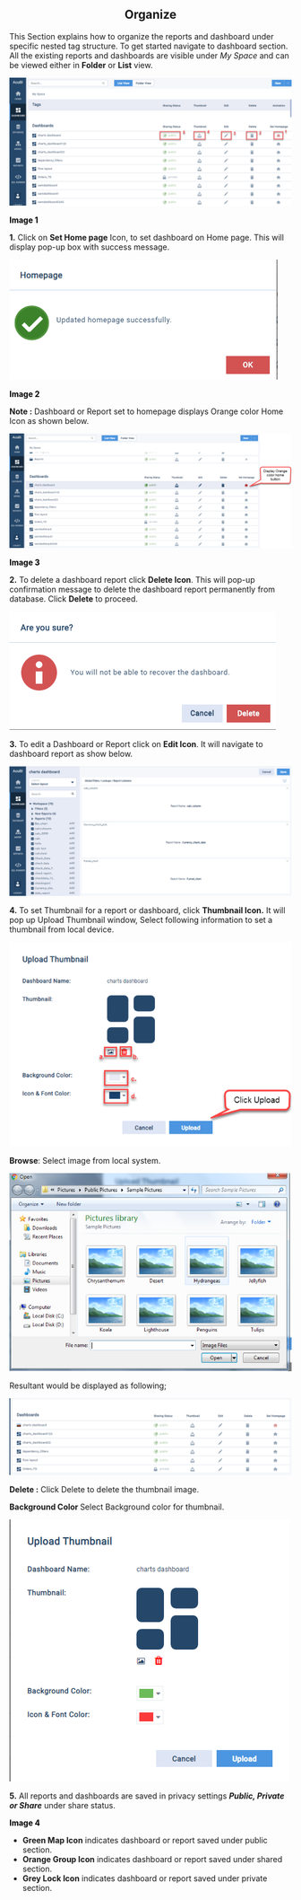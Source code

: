 
<center><h2>Organize</h2></center>

This Section explains how to organize the reports and dashboard under specific nested tag structure. To get started navigate to dashboard section. All the existing reports and dashboards are visible under *My Space* and can be viewed either in <b>Folder</b> or <b>List</b> view.

![enter image description here](https://raw.githubusercontent.com/sv18042016/fp1/18f509e51a93084b4774b4970dc8760ba105bb3d/images/New_version5/TD_Organize_Image2.png)
 
  <b><Font color = " black">Image 1</font></b>
  
<b>1.</b>  Click on  <b>Set Home page</b>  Icon, to set dashboard on Home page.  This will display pop-up box with success message.

![enter image description here](https://raw.githubusercontent.com/sv18042016/fp1/0bec2242e2916cda50b243dc8532006a4c45a72e/images/New_version5/TD_Organize_Image3.png)
  
  <b><Font color = " black">Image 2</font></b>
  
 <b>Note :</b> Dashboard or Report set to homepage displays Orange color Home Icon as shown below.

![enter image description here](https://raw.githubusercontent.com/sv18042016/fp1/0bec2242e2916cda50b243dc8532006a4c45a72e/images/New_version5/TD_Organize_Image4.png)
 
  <b><Font color = " black">Image 3</font></b>

<b>2.</b> To delete a dashboard report  click  <b>Delete Icon</b>. This will pop-up confirmation message to delete the dashboard report permanently from database. Click <b>Delete</b> to proceed.

![enter image description here](https://raw.githubusercontent.com/sv18042016/fp1/92133e0dc108c61f31b1c9f83a70fc58307581f8/images/New_version5/TD_Organize_Image5.png)


<b>3.</b>  To edit a Dashboard or Report click on <b>Edit Icon</b>. It will navigate to dashboard report as show below.

![enter image description here](https://raw.githubusercontent.com/sv18042016/fp1/20d14f3f25bb74d93059efb55c8ac118064c337a/images/New_version5/TD_Organize_Image6.png)

<b>4.</b> To set Thumbnail for a report or dashboard, click <b>Thumbnail Icon.</b> It will pop up Upload Thumbnail window, Select following information to set a thumbnail from local device.

![enter image description here](https://raw.githubusercontent.com/sv18042016/fp1/f04580c65237586e452cd0cea80df439cff9157c/images/New_version5/UD_Acubi_Login7.png)

<b> Browse</b>: Select image from local system.

![enter image description here](https://raw.githubusercontent.com/sv18042016/fp1/f04580c65237586e452cd0cea80df439cff9157c/images/New_version5/TD_Organize_Image7.png)

Resultant would be displayed as following;

![enter image description here](https://raw.githubusercontent.com/sv18042016/fp1/f04580c65237586e452cd0cea80df439cff9157c/images/New_version5/TD_Organize_Image8.png)

<b> Delete :</b> Click Delete to delete the thumbnail image.

<b> Background Color </b> Select Background color for thumbnail.

![enter image description here](https://raw.githubusercontent.com/sv18042016/fp1/f6c5126e7a3365a91017739e8cb5c3130e67a407/images/New_version5/TD_Organize_Image10.png)




<b>5.</b> All reports and dashboards are saved in privacy settings <i><b>Public, Private or Share</b></i> under share status. 



 <b><Font color = " black">Image 4</font></b>

-   <b>Green Map Icon</b> indicates dashboard or report saved under public section.
-   <b>Orange Group Icon</b> indicates dashboard or report saved under shared section.
-   <b>Grey Lock Icon</b> indicates dashboard or report saved under private section.

<!--stackedit_data:
eyJoaXN0b3J5IjpbMjA2MjA4NDI1NCwtMTkyMTQ0MDE3MSw3OD
EzMTAwOTksMjk1NTQ2NDQ1LC0xMjI4NzI2NzgsMTUyNDY1MTcx
NiwxMjQ4NzU1MTgxLC0xMTkxNDc0NjI2LC0xMjg1NTEyOTY2LD
E1NjQyOTkxNzksLTM0MzkzMTkzOSwtODM3NjMyMTkyLC05NjM1
ODk2NTksNzI4Nzg1ODI1XX0=
-->
